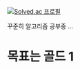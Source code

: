 [![Solved.ac
프로필](http://mazassumnida.wtf/api/v2/generate_badge?boj=develophm)](https://solved.ac/develophm)

꾸준히 알고리즘 공부중 ...
<h1>
  목표는 골드 1
</h1>

